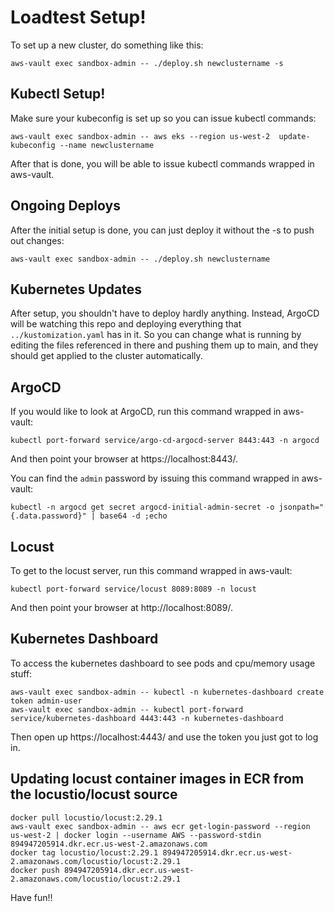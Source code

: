 # Loadtest Setup!

To set up a new cluster, do something like this:
```
aws-vault exec sandbox-admin -- ./deploy.sh newclustername -s
```

## Kubectl Setup!

Make sure your kubeconfig is set up so you can issue
kubectl commands:
```
aws-vault exec sandbox-admin -- aws eks --region us-west-2  update-kubeconfig --name newclustername
```

After that is done, you will be able to issue kubectl commands
wrapped in aws-vault.


## Ongoing Deploys

After the initial setup is done, you can just deploy it without the -s
to push out changes:
```
aws-vault exec sandbox-admin -- ./deploy.sh newclustername
```

## Kubernetes Updates

After setup, you shouldn't have to deploy hardly anything.
Instead, ArgoCD will be watching this repo and deploying
everything that `../kustomization.yaml` has in it.  So you 
can change what is running by editing the files referenced in
there and pushing them up to main, and they should get
applied to the cluster automatically.

## ArgoCD

If you would like to look at ArgoCD, run this command wrapped in aws-vault:
```
kubectl port-forward service/argo-cd-argocd-server 8443:443 -n argocd
```
And then point your browser at https://localhost:8443/.

You can find the `admin` password by issuing this command wrapped in aws-vault:
```
kubectl -n argocd get secret argocd-initial-admin-secret -o jsonpath="{.data.password}" | base64 -d ;echo
```

## Locust

To get to the locust server, run this command wrapped in aws-vault:
```
kubectl port-forward service/locust 8089:8089 -n locust
```
And then point your browser at http://localhost:8089/.


## Kubernetes Dashboard

To access the kubernetes dashboard to see pods and cpu/memory usage stuff:
```
aws-vault exec sandbox-admin -- kubectl -n kubernetes-dashboard create token admin-user
aws-vault exec sandbox-admin -- kubectl port-forward service/kubernetes-dashboard 4443:443 -n kubernetes-dashboard
```
Then open up https://localhost:4443/ and use the token you just got to log in.

## Updating locust container images in ECR from the locustio/locust source

```
docker pull locustio/locust:2.29.1
aws-vault exec sandbox-admin -- aws ecr get-login-password --region us-west-2 | docker login --username AWS --password-stdin 894947205914.dkr.ecr.us-west-2.amazonaws.com
docker tag locustio/locust:2.29.1 894947205914.dkr.ecr.us-west-2.amazonaws.com/locustio/locust:2.29.1
docker push 894947205914.dkr.ecr.us-west-2.amazonaws.com/locustio/locust:2.29.1
```

Have fun!!

